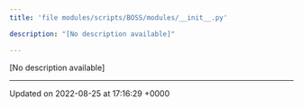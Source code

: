 ```yaml
---
title: 'file modules/scripts/BOSS/modules/__init__.py'

description: "[No description available]"

---
```







[No description available]






-------------------------------

Updated on 2022-08-25 at 17:16:29 +0000
